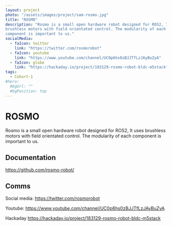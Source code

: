 ```yaml
---
layout: project
photo: "/assets/images/project/sam-rosmo.jpg"
title: "ROSMO"
description: "Rosmo is a small open hardware robot designed for ROS2, It uses 
brushless motors with field orientated control. The modularity of each 
component is important to us."
socialMedia:
  - faIcon: twitter
    link: "https://twitter.com/rosmorobot"
  - faIcon: youtube
    link: "https://www.youtube.com/channel/UC0p6hs0zBJJTfLzJAyBuZyA"
  - faIcon: globe
    link: "https://hackaday.io/project/183129-rosmo-robot-bldc-m5stack"
tags:
  - Cohort-1
#hero:
  #bgUrl: ""
  #bgPosition: top
---
```


# ROSMO

Rosmo is a small open hardware robot designed for ROS2, It uses 
brushless motors with field orientated control. The modularity of each 
component is important to us.

## Documentation

https://github.com/rosmo-robot/

## Comms

Social media: https://twitter.com/rosmorobot

Youtube: https://www.youtube.com/channel/UC0p6hs0zBJJTfLzJAyBuZyA

Hackaday https://hackaday.io/project/183129-rosmo-robot-bldc-m5stack
